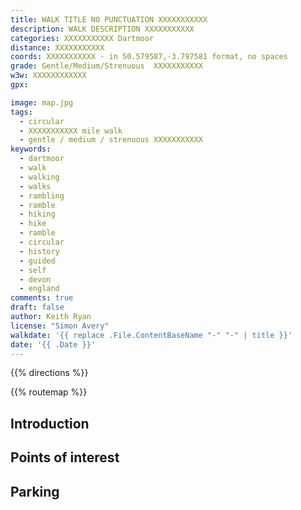 ```yaml
---
title: WALK TITLE NO PUNCTUATION XXXXXXXXXXX
description: WALK DESCRIPTION XXXXXXXXXXX
categories: XXXXXXXXXXX Dartmoor
distance: XXXXXXXXXXX
coords: XXXXXXXXXXX - in 50.579587,-3.797581 format, no spaces
grade: Gentle/Medium/Strenuous  XXXXXXXXXXX
w3w: XXXXXXXXXXXX
gpx: 

image: map.jpg
tags: 
  - circular 
  - XXXXXXXXXXX mile walk  
  - gentle / medium / strenuous XXXXXXXXXXX
keywords: 
  - dartmoor
  - walk
  - walking
  - walks
  - rambling
  - ramble
  - hiking
  - hike
  - ramble
  - circular
  - history
  - guided
  - self
  - devon
  - england
comments: true
draft: false
author: Keith Ryan
license: "Simon Avery"
walkdate: '{{ replace .File.ContentBaseName "-" "-" | title }}'
date: '{{ .Date }}'
---
```


{{% directions %}}

{{% routemap %}}

## Introduction

## Points of interest





## Parking 


